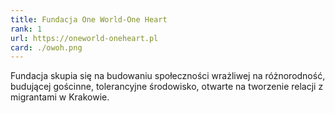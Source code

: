 ```yaml
---
title: Fundacja One World-One Heart
rank: 1
url: https://oneworld-oneheart.pl
card: ./owoh.png
---
```


Fundacja skupia się na budowaniu społeczności wrażliwej na 
różnorodność, budującej gościnne, tolerancyjne środowisko, 
otwarte na tworzenie relacji z migrantami w Krakowie.